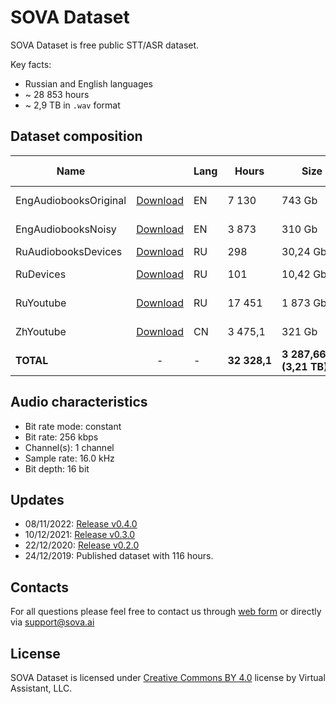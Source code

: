 # SOVA Dataset

SOVA Dataset is free public STT/ASR dataset.

Key facts:
- Russian and English languages
- ~ 28 853 hours
- ~ 2,9 TB in `.wav` format

## Dataset composition
|Name||Lang|Hours|Size|Source|Equipment|Annotation|Speech type|Augmentation|Quality|
|-|:-:|-|-|-|-|-|-|-|-|-|
|EngAudiobooksOriginal|[Download](https://disk.yandex.ru/d/jz3k7pnzTpnTgw "Download")|EN|7&nbsp;130|743&nbsp;Gb|audiobook|professional|forced alignment|reading|none|95%|
|EngAudiobooksNoisy|[Download](https://disk.yandex.ru/d/jz3k7pnzTpnTgw "Download")|EN|3&nbsp;873|310&nbsp;Gb|audiobook|professional|forced alignment|reading|phone calls|95%|
|RuAudiobooksDevices|[Download](https://disk.yandex.ru/d/jz3k7pnzTpnTgw "Download")|RU|298|30,24&nbsp;Gb|audiobook|unprofessional|manual|reading|none|99%|
|RuDevices|[Download](https://disk.yandex.ru/d/jz3k7pnzTpnTgw "Download")|RU|101|10,42&nbsp;Gb|audio records|unprofessional|manual|live speech|none|98%|
|RuYoutube|[Download](https://disk.yandex.ru/d/QsnbNTK0yzXSiA "Download")|RU|17&nbsp;451|1 873&nbsp;Gb|audio records|unprofessional|asr|live speech|none|95%|
|ZhYoutube|[Download](https://disk.yandex.ru/d/zCY5yRvW7PWjvA "Download")|CN|3&nbsp;475,1|321&nbsp;Gb|audio records|unprofessional|asr|live speech|none|97.83%|
|**TOTAL**|-|-|**32&nbsp;328,1**|**3&nbsp;287,66&nbsp;Gb**<br>**(3,21&nbsp;TB)**|-|-|-|-|-|-|

## Audio characteristics
* Bit rate mode: constant
* Bit rate: 256 kbps
* Channel(s): 1 channel
* Sample rate: 16.0 kHz
* Bit depth: 16 bit

## Updates
* 08/11/2022: [Release v0.4.0](https://github.com/sovaai/sova-dataset/releases/tag/v0.4.0)
* 10/12/2021: [Release v0.3.0](https://github.com/sovaai/sova-dataset/releases/tag/v0.3.0)
* 22/12/2020: [Release v0.2.0](https://github.com/sovaai/sova-dataset/releases/tag/v0.2.0)
* 24/12/2019: Published dataset with 116 hours.

## Contacts
For all questions please feel free to contact us through [web form](https://sova.ai/other-inquiries) or directly via <a href="mailto:support@sova.ai?subject=SOVA Dataset">support@sova.ai</a>

## License

SOVA Dataset is licensed under [Creative Commons BY 4.0](https://creativecommons.org/licenses/by/4.0/) license by Virtual Assistant, LLC.
